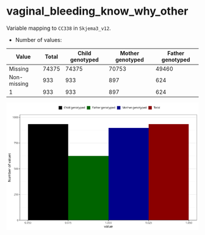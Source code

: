 # vaginal_bleeding_know_why_other
Variable mapping to `CC338` in `Skjema3_v12`.
- Number of values:

| Value | Total | Child genotyped | Mother genotyped | Father genotyped |
| ----- | ----- | --------------- | ---------------- | ---------------- |
| Missing | 74375 | 74375 | 70753 | 49460 |
| Non-missing | 933 | 933 | 897 | 624 |
| 1 | 933 | 933 | 897 | 624 |



![](vaginal_bleeding_know_why_other_n.png)



